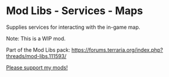 # Mod Libs - Services - Maps

Supplies services for interacting with the in-game map.

Note: This is a WIP mod.

Part of the Mod Libs pack: https://forums.terraria.org/index.php?threads/mod-libs.111593/

[Please support my mods!](https://forums.terraria.org/index.php?threads/hamstars-mods-past-present-and-future.63713/)

